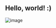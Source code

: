## Hello, world! :)

<!--
**Lesyalys/Lesyalys** is a ✨ _special_ ✨ repository because its `README.md` (this file) appears on your GitHub profile.-->

![image](https://github.com/user-attachments/assets/a3dab89b-ea1e-4463-93f9-2e12044db656)



